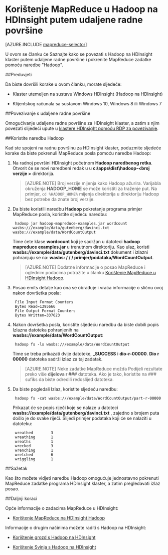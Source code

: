 <properties
   pageTitle="MapReduce i udaljenu radnu površinu s Hadoop u HDInsight | Microsoft Azure"
   description="Saznajte kako koristiti udaljenu radnu površinu za povezivanje s Hadoop na HDInsight i pokretanje MapReduce poslove."
   services="hdinsight"
   documentationCenter=""
   authors="Blackmist"
   manager="jhubbard"
   editor="cgronlun"
    tags="azure-portal"/>

<tags
   ms.service="hdinsight"
   ms.devlang="na"
   ms.topic="article"
   ms.tgt_pltfrm="na"
   ms.workload="big-data"
   ms.date="09/27/2016"
   ms.author="larryfr"/>

# <a name="use-mapreduce-in-hadoop-on-hdinsight-with-remote-desktop"></a>Korištenje MapReduce u Hadoop na HDInsight putem udaljene radne površine

[AZURE.INCLUDE [mapreduce-selector](../../includes/hdinsight-selector-use-mapreduce.md)]

U ovom se članku će Saznajte kako se povezati s Hadoop na HDInsight klaster putem udaljene radne površine i pokrenite MapReduce zadatke pomoću naredbe "Hadoop".

##<a id="prereq"></a>Preduvjeti

Da biste dovršili korake u ovom članku, morate sljedeće:

* Klaster utemeljen na sustavu Windows HDInsight (Hadoop na HDInsight)

* Klijentskog računala sa sustavom Windows 10, Windows 8 ili Windows 7

##<a id="connect"></a>Povezivanje s udaljene radne površine

Omogućivanje udaljene radne površine za HDInsight klaster, a zatim s njim povezati slijedeći upute u [klastere HDInsight pomoću RDP za povezivanje](hdinsight-administer-use-management-portal.md#rdp).

##<a id="hadoop"></a>Koristite naredbu Hadoop

Kad ste spojeni na radnu površinu za HDInsight klaster, poduzmite sljedeće korake da biste pokrenuli MapReduce posla pomoću naredbe Hadoop:

1. Na radnoj površini HDInsight početnom **Hadoop naredbenog retka**. Otvorit će se novi naredbeni redak u u **c:\apps\dist\hadoop-&lt;broj verzije >** direktorija.

    > [AZURE.NOTE] Broj verzije mijenja kako Hadoop ažurira. Varijabla okruženja **HADOOP_HOME** se može koristiti za traženje put. Na primjer, `cd %HADOOP_HOME%` mijenja direktorija u direktoriju Hadoop bez potrebe da znate broj verzije.

2. Da biste koristili naredbu **Hadoop** pokretanje programa primjer MapReduce posla, koristite sljedeću naredbu:

        hadoop jar hadoop-mapreduce-examples.jar wordcount wasbs:///example/data/gutenberg/davinci.txt wasbs:///example/data/WordCountOutput

    Time ćete klase **wordcount** koji je sadržan u datoteci **hadoop mapreduce examples.jar** u trenutnom direktoriju. Kao ulaz, koristi **wasbs://example/data/gutenberg/davinci.txt** dokument i izlazni pohranjuju se na: **wasbs: / / / primjer/podataka/WordCountOutput**.

    > [AZURE.NOTE] Dodatne informacije o posao MapReduce i oglednim podacima potražite u članku <a href="hdinsight-use-mapreduce.md">Korištenje MapReduce u HDInsight Hadoop</a>.

2. Posao emits detalje kao ona se obrađuje i vraća informacije o sličnu ovoj nakon dovršetka posla:

        File Input Format Counters
        Bytes Read=1395666
        File Output Format Counters
        Bytes Written=337623

3. Nakon dovršetka posla, koristite sljedeću naredbu da biste dobili popis Izlazna datoteka pohranjenih na **wasbs://example/data/WordCountOutput**:

        hadoop fs -ls wasbs:///example/data/WordCountOutput

    Time se treba prikazati dvije datoteke, **_SUCCESS** i **dio-r-00000**. **Dio r 00000** datoteka sadrži izlaz za taj zadatak.

    > [AZURE.NOTE] Neke zadatke MapReduce možda Podijeli rezultate preko više **dijelova r ###** datoteka. Ako je tako, koristite na ### sufiks da biste odredili redoslijed datoteka.

4. Da biste pogledali Izlaz, koristite sljedeću naredbu:

        hadoop fs -cat wasbs:///example/data/WordCountOutput/part-r-00000

    Prikazat će se popis riječi koje se nalaze u datoteci **wasbs://example/data/gutenberg/davinci.txt** , zajedno s brojem puta došlo je do svake riječi. Slijedi primjer podataka koji će se nalaziti u datoteku:

        wreathed        3
        wreathing       1
        wreaths         1
        wrecked         3
        wrenching       1
        wretched        6
        wriggling       1

##<a id="summary"></a>Sažetak

Kao što možete vidjeti naredbu Hadoop omogućuje jednostavno pokrenuti MapReduce zadatke programa HDInsight klaster, a zatim pregledavati izlaz posao.

##<a id="nextsteps"></a>Daljnji koraci

Opće informacije o zadacima MapReduce u HDInsight:

* [Korištenje MapReduce na HDInsight Hadoop](hdinsight-use-mapreduce.md)

Informacije o drugim načinima možete raditi s Hadoop na HDInsight:

* [Korištenje grozd s Hadoop na HDInsight](hdinsight-use-hive.md)

* [Korištenje Svinja s Hadoop na HDInsight](hdinsight-use-pig.md)
